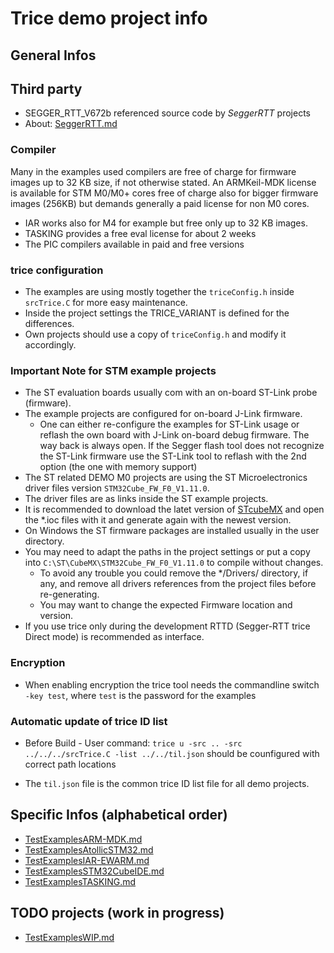 # Trice demo project info
## General Infos
## Third party
- SEGGER_RTT_V672b referenced source code by *SeggerRTT* projects
- About: [SeggerRTT.md](SeggerRTT.md)

### Compiler
Many in the examples used compilers are free of charge for firmware images up to 32 KB size, if not otherwise stated. An ARMKeil-MDK license is available for STM M0/M0+ cores free of charge also for bigger firmware images (256KB) but demands generally a paid license for non M0 cores.
- IAR works also for M4 for example but free only up to 32 KB images.
- TASKING provides a free eval license for about 2 weeks
- The PIC compilers available in paid and free versions

### trice configuration
- The examples are using mostly together the `triceConfig.h` inside `srcTrice.C` for more easy maintenance.
- Inside the project settings the TRICE_VARIANT is defined for the differences.
- Own projects should use a copy of `triceConfig.h` and modify it accordingly.

### Important Note for STM example projects
- The ST evaluation boards usually com with an on-board ST-Link probe (firmware).
- The example projects are configured for on-board J-Link firmware. 
  - One can either re-configure the examples for ST-Link usage or reflash the own board with J-Link on-board debug firmware. The way back is always open. If the Segger flash tool does not recognize the ST-Link firmware use the ST-Link tool to reflash with the 2nd option (the one with memory support)
- The ST related DEMO M0 projects are using the ST Microelectronics driver files version `STM32Cube_FW_F0_V1.11.0`.
- The driver files are as links inside the ST example projects.
- It is recommended to download the latet version of [STcubeMX](https://www.st.com/en/development-tools/stm32cubemx.html) and open the *.ioc files with it and generate again with the newest version.
- On Windows the ST firmware packages are installed usually in the user directory.
- You may need to adapt the paths in the project settings or put a copy into `C:\ST\CubeMX\STM32Cube_FW_F0_V1.11.0` to compile without changes.
  - To avoid any trouble you could remove the */Drivers/ directory, if any, and remove all drivers references from the project files before re-generating.
  - You may want to change the expected Firmware location and version.
- If you use trice only during the development RTTD (Segger-RTT trice Direct mode) is recommended as interface.

### Encryption
- When enabling encryption the trice tool needs the commandline switch `-key test`, where `test` is the password for the examples

### Automatic update of trice ID list
- Before Build - User command: `trice u -src .. -src  ../../../srcTrice.C -list ../../til.json` should be counfigured with correct path locations

- The `til.json` file is the common trice ID list file for all demo projects.

## Specific Infos (alphabetical order)
- [TestExamplesARM-MDK.md](TestExamplesARM-MDK.md)
- [TestExamplesAtollicSTM32.md](TestExamplesAtollicSTM32.md)
- [TestExamplesIAR-EWARM.md](TestExamplesIAR-EWARM.md)
- [TestExamplesSTM32CubeIDE.md](TestExamplesSTM32CubeIDE.md)
- [TestExamplesTASKING.md](TestExamplesTASKING.md)

## TODO projects (work in progress)
- [TestExamplesWIP.md](TestExamplesWIP.md)
